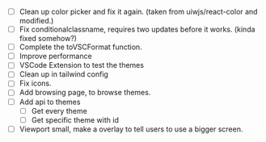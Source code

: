- [ ] Clean up color picker and fix it again. (taken from uiwjs/react-color and modified.)
- [ ] Fix conditionalclassname, requires two updates before it works. (kinda fixed somehow?)
- [ ] Complete the toVSCFormat function.
- [ ] Improve performance
- [ ] VSCode Extension to test the themes 
- [ ] Clean up in tailwind config
- [ ] Fix icons.
- [ ] Add browsing page, to browse themes.
- [ ] Add api to themes
  - [ ] Get every theme 
  - [ ] Get specific theme with id
  
- [ ] Viewport small, make a overlay to tell users to use a bigger screen.